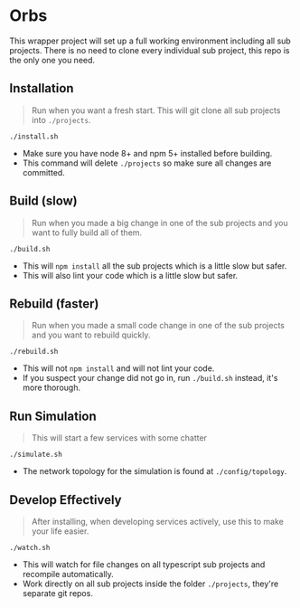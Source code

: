 # Orbs

This wrapper project will set up a full working environment including all sub projects. There is no need to clone every individual sub project, this repo is the only one you need.

## Installation

> Run when you want a fresh start. This will git clone all sub projects into `./projects`.

`./install.sh`

* Make sure you have node 8+ and npm 5+ installed before building.
* This command will delete `./projects` so make sure all changes are committed.

## Build (slow)

> Run when you made a big change in one of the sub projects and you want to fully build all of them.

`./build.sh`

* This will `npm install` all the sub projects which is a little slow but safer.
* This will also lint your code which is a little slow but safer.

## Rebuild (faster)

> Run when you made a small code change in one of the sub projects and you want to rebuild quickly.

`./rebuild.sh`

* This will not `npm install` and will not lint your code.
* If you suspect your change did not go in, run `./build.sh` instead, it's more thorough.

## Run Simulation

> This will start a few services with some chatter

`./simulate.sh`

* The network topology for the simulation is found at `./config/topology`.

## Develop Effectively

> After installing, when developing services actively, use this to make your life easier.

`./watch.sh`

* This will watch for file changes on all typescript sub projects and recompile automatically.
* Work directly on all sub projects inside the folder `./projects`, they're separate git repos.
